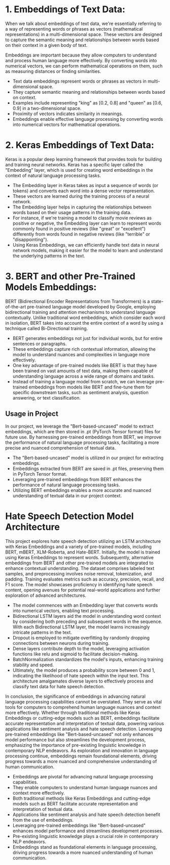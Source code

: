 # 1. Embeddings of Text Data:
When we talk about embeddings of text data, we're essentially referring to a way of representing words or phrases as vectors (mathematical representations) in a multi-dimensional space. These vectors are designed to capture the semantic meaning and relationships between words based on their context in a given body of text.

Embeddings are important because they allow computers to understand and process human language more effectively. By converting words into numerical vectors, we can perform mathematical operations on them, such as measuring distances or finding similarities.

- Text data embeddings represent words or phrases as vectors in multi-dimensional space.
- They capture semantic meaning and relationships between words based on context.
- Examples include representing "king" as [0.2, 0.8] and "queen" as [0.6, 0.9] in a two-dimensional space.
- Proximity of vectors indicates similarity in meanings.
- Embeddings enable effective language processing by converting words into numerical vectors for mathematical operations.


# 2. Keras Embeddings of Text Data:

Keras is a popular deep learning framework that provides tools for building and training neural networks. Keras has a specific layer called the "Embedding" layer, which is used for creating word embeddings in the context of natural language processing tasks.

- The Embedding layer in Keras takes as input a sequence of words (or tokens) and converts each word into a dense vector representation.
- These vectors are learned during the training process of a neural network.
- The Embedding layer helps in capturing the relationships between words based on their usage patterns in the training data.
- For instance, if we're training a model to classify movie reviews as positive or negative, the Embedding layer can learn to represent words commonly found in positive reviews (like "great" or "excellent") differently from words found in negative reviews (like "terrible" or "disappointing").
- Using Keras Embeddings, we can efficiently handle text data in neural network models, making it easier for the model to learn and understand the underlying patterns in the text.


# 3. BERT and other Pre-Trained Models Embeddings:

BERT (Bidirectional Encoder Representations from Transformers) is a state-of-the-art pre-trained language model developed by Google, employing bidirectional training and attention mechanisms to understand language contextually. Unlike traditional word embeddings, which consider each word in isolation, BERT takes into account the entire context of a word by using a technique called Bi-Directional training.

- BERT generates embeddings not just for individual words, but for entire sentences or paragraphs.
- These embeddings capture rich contextual information, allowing the model to understand nuances and complexities in language more effectively.
- One key advantage of pre-trained models like BERT is that they have been trained on vast amounts of text data, making them capable of understanding language across a wide range of domains and tasks.
- Instead of training a language model from scratch, we can leverage pre-trained embeddings from models like BERT and fine-tune them for specific downstream tasks, such as sentiment analysis, question answering, or text classification.

## Usage in Project 
In our project, we leverage the "Bert-based-uncased" model to extract embeddings, which are then stored in .pt (PyTorch Tensor format) files for future use. By harnessing pre-trained embeddings from BERT, we improve the performance of natural language processing tasks, facilitating a more precise and nuanced comprehension of textual data.

- The "Bert-based-uncased" model is utilized in our project for extracting embeddings.
- Embeddings extracted from BERT are saved in .pt files, preserving them in PyTorch Tensor format.
- Leveraging pre-trained embeddings from BERT enhances the performance of natural language processing tasks.
- Utilizing BERT embeddings enables a more accurate and nuanced understanding of textual data in our project context.


# Hate Speech Detection Model Architecture

This project explores hate speech detection utilizing an LSTM architecture with Keras Embeddings and a variety of pre-trained models, including BERT, mBERT, XLM-Roberta, and Hate-BERT. Initially, the model is trained using Keras Embeddings to represent words. Subsequently, alternative embeddings from BERT and other pre-trained models are integrated to enhance contextual understanding. The dataset comprises labeled text samples, and preprocessing involves noise removal, tokenization, and padding. Training evaluates metrics such as accuracy, precision, recall, and F1 score. The model showcases proficiency in identifying hate speech content, opening avenues for potential real-world applications and further exploration of advanced architectures.

- The model commences with an Embedding layer that converts words into numerical vectors, enabling text processing.
- Bidirectional LSTM layers aid the model in understanding word context by considering both preceding and subsequent words in the sequence.
With each Bidirectional LSTM layer, the model learns increasingly intricate patterns in the text.
- Dropout is employed to mitigate overfitting by randomly dropping connections between neurons during training.
- Dense layers contribute depth to the model, leveraging activation functions like relu and sigmoid to facilitate decision-making.
- BatchNormalization standardizes the model's inputs, enhancing training stability and speed.
- Ultimately, the model produces a probability score between 0 and 1, indicating the likelihood of hate speech within the input text. This architecture amalgamates diverse layers to effectively process and classify text data for hate speech detection.

In conclusion, the significance of embeddings in advancing natural language processing capabilities cannot be overstated. They serve as vital tools for computers to comprehend human language nuances and context more effectively. Whether through traditional methods like Keras Embeddings or cutting-edge models such as BERT, embeddings facilitate accurate representation and interpretation of textual data, powering various applications like sentiment analysis and hate speech detection. Leveraging pre-trained embeddings like "Bert-based-uncased" not only enhances model performance but also streamlines the development process, emphasizing the importance of pre-existing linguistic knowledge in contemporary NLP endeavors. As exploration and innovation in language processing continue, embeddings remain foundational elements, driving progress towards a more nuanced and comprehensive understanding of human communication.

- Embeddings are pivotal for advancing natural language processing capabilities.
- They enable computers to understand human language nuances and context more effectively.
- Both traditional methods like Keras Embeddings and cutting-edge models such as BERT facilitate accurate representation and interpretation of textual data.
- Applications like sentiment analysis and hate speech detection benefit from the use of embeddings.
- Leveraging pre-trained embeddings like "Bert-based-uncased" enhances model performance and streamlines development processes.
- Pre-existing linguistic knowledge plays a crucial role in contemporary NLP endeavors.
- Embeddings stand as foundational elements in language processing, driving progress towards a more nuanced understanding of human communication.




